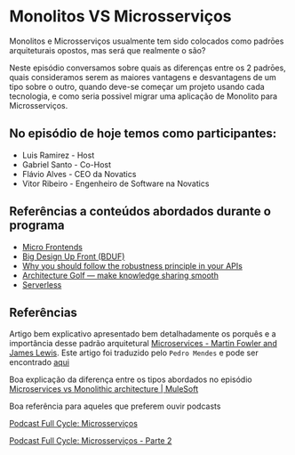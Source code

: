 # Monolitos VS Microsserviços

Monolitos e Microsserviços usualmente tem sido colocados como padrōes arquiteturais opostos, mas será que realmente o são?

Neste episódio conversamos sobre quais as diferenças entre os 2 padrōes, quais consideramos serem as maiores vantagens e desvantagens de um tipo sobre o outro, quando deve-se começar um projeto usando cada tecnologia, e como seria possivel migrar uma aplicação de Monolito para Microsserviços.

## No episódio de hoje temos como participantes:
  * Luis Ramirez - Host
  * Gabriel Santo - Co-Host
  * Flávio Alves - CEO da Novatics
  * Vitor Ribeiro - Engenheiro de Software na Novatics

## Referências a conteúdos abordados durante o programa
* [Micro Frontends](https://martinfowler.com/articles/micro-frontends.html)
* [Big Design Up Front (BDUF)](https://en.wikipedia.org/wiki/Big_Design_Up_Front)
* [Why you should follow the robustness principle in your APIs](https://engineering.klarna.com/why-you-should-follow-the-robustness-principle-in-your-apis-b77bd9393e4b)
* [Architecture Golf — make knowledge sharing smooth](https://engineering.klarna.com/architecture-golf-60fb51a6e787)
* [Serverless](https://www.serverless.com)
## Referências

Artigo bem explicativo apresentado bem detalhadamente os porquês e a importância desse padrão arquitetural [Microservices - Martin Fowler and James Lewis](https://martinfowler.com/articles/microservices.html). Este artigo foi traduzido pelo `Pedro Mendes` e pode ser encontrado [aqui](http://www.pedromendes.com.br/2016/01/02/microservicos/)

Boa explicação da diferença entre os tipos abordados no episódio [Microservices vs Monolithic architecture | MuleSoft](https://www.mulesoft.com/resources/api/microservices-vs-monolithic)

Boa referência para aqueles que preferem ouvir podcasts

[Podcast Full Cycle: Microsserviços](https://www.youtube.com/watch?v=ZI8l8Zf3iZM)

[Podcast Full Cycle: Microsserviços - Parte 2](https://www.youtube.com/watch?v=1trCeCSYSxk)
